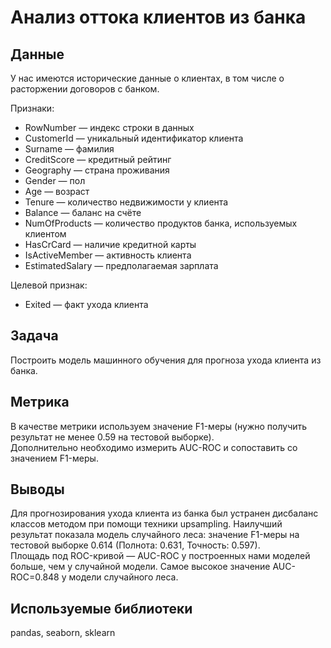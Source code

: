 # Анализ оттока клиентов из банка  

## Данные  
У нас имеются исторические данные о клиентах, в том числе о расторжении договоров с банком.  

Признаки:
- RowNumber — индекс строки в данных
- CustomerId — уникальный идентификатор клиента
- Surname — фамилия
- CreditScore — кредитный рейтинг
- Geography — страна проживания
- Gender — пол
- Age — возраст
- Tenure — количество недвижимости у клиента
- Balance — баланс на счёте
- NumOfProducts — количество продуктов банка, используемых клиентом
- HasCrCard — наличие кредитной карты
- IsActiveMember — активность клиента
- EstimatedSalary — предполагаемая зарплата

Целевой признак:
- Exited — факт ухода клиента  

## Задача
Построить модель машинного обучения для прогноза ухода клиента из банка.  

## Метрика
В качестве метрики используем значение F1-меры (нужно получить результат не менее 0.59 на тестовой выборке).  
Дополнительно необходимо измерить AUC-ROC и сопоставить со значением F1-меры.

## Выводы
Для прогнозирования ухода клиента из банка был устранен дисбаланс классов методом при помощи техники upsampling. Наилучший результат показала модель случайного леса: значение F1-меры на тестовой выборке 0.614 (Полнота: 0.631, Точность: 0.597).  
Площадь под ROC-кривой — AUC-ROC у построенных нами моделей больше, чем у случайной модели. Самое высокое значение AUC-ROC=0.848 у модели случайного леса.

## Используемые библиотеки
pandas, seaborn, sklearn 

